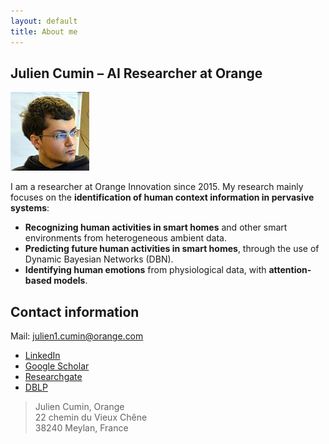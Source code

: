 ```yaml
---
layout: default
title: About me
---
```


## Julien Cumin – AI Researcher at Orange

<img class="profile-picture" src="photo.jpg">

I am a researcher at Orange Innovation since 2015. My research mainly focuses on the **identification of human context information in pervasive systems**:

- **Recognizing human activities in smart homes** and other smart environments from heterogeneous ambient data.
- **Predicting future human activities in smart homes**, through the use of Dynamic Bayesian Networks (DBN).
- **Identifying human emotions** from physiological data, with **attention-based models**.


## Contact information

Mail: [julien1.cumin@orange.com](mailto:julien1.cumin@orange.com)

- [LinkedIn](https://fr.linkedin.com/in/julien-cumin-606490314)
- [Google Scholar](https://scholar.google.com/citations?user=byW2uYQAAAAJ&hl=en)
- [Researchgate](https://www.researchgate.net/profile/Julien-Cumin)
- [DBLP](https://dblp.org/pid/174/6777.html)


> Julien Cumin, Orange<br>
> 22 chemin du Vieux Chêne<br>
> 38240 Meylan, France

